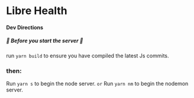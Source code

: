 # Libre Health

#### Dev Directions  

##### :gem: Before you start the server :gem:
run `yarn build` to ensure you have compiled the latest Js commits.

### then:
Run `yarn s` to begin the node server.
`or`
Run `yarn nm` to begin the nodemon server.

